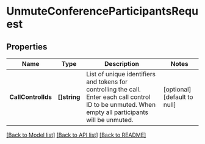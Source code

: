 # UnmuteConferenceParticipantsRequest

## Properties
Name | Type | Description | Notes
------------ | ------------- | ------------- | -------------
**CallControlIds** | **[]string** | List of unique identifiers and tokens for controlling the call. Enter each call control ID to be unmuted. When empty all participants will be unmuted. | [optional] [default to null]

[[Back to Model list]](../README.md#documentation-for-models) [[Back to API list]](../README.md#documentation-for-api-endpoints) [[Back to README]](../README.md)

